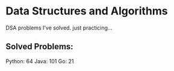 # Data Structures and Algorithms
DSA problems I've solved. just practicing...

## Solved Problems:
Python: 64
Java: 101
Go: 21

